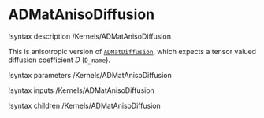 # ADMatAnisoDiffusion

!syntax description /Kernels/ADMatAnisoDiffusion

This is anisotropic version of [`ADMatDiffusion`](/ADMatDiffusion.md), which
expects a tensor valued diffusion coefficient $D$ (`D_name`).

!syntax parameters /Kernels/ADMatAnisoDiffusion

!syntax inputs /Kernels/ADMatAnisoDiffusion

!syntax children /Kernels/ADMatAnisoDiffusion
